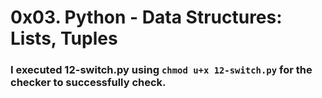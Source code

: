 # 0x03. Python - Data Structures: Lists, Tuples
### I executed 12-switch.py using `chmod u+x 12-switch.py` for the checker to successfully check.
